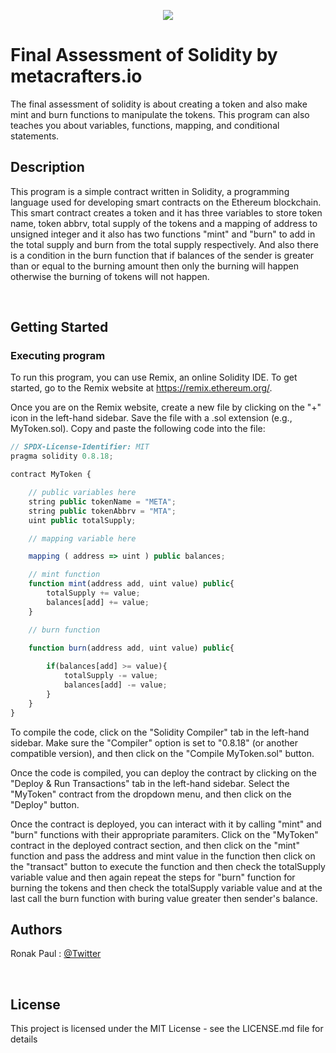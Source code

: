 <p align="center">
<img src="https://github.com/ronak-pal1/Solidity-practice/assets/98758085/b7b2846d-3fea-493d-b316-8ded9f742765">
</p>

# Final Assessment of Solidity by metacrafters.io

The final assessment of solidity is about creating a token and also make mint and burn functions to manipulate the tokens. This program can also teaches you about variables, functions, mapping, and conditional statements.
<br>

## Description

This program is a simple contract written in Solidity, a programming language used for developing smart contracts on the Ethereum blockchain. This smart contract creates a token and it has three variables to store token name, token abbrv, total supply of the tokens and a mapping of address to unsigned integer and it also has two functions "mint" and "burn" to add in the total supply and burn from the total supply respectively. And also there is a condition in the burn function that if balances of the sender is greater than or equal to the burning amount then only the burning will happen otherwise the burning of tokens will not happen.

<br>

## Getting Started

### Executing program

To run this program, you can use Remix, an online Solidity IDE. To get started, go to the Remix website at https://remix.ethereum.org/.

Once you are on the Remix website, create a new file by clicking on the "+" icon in the left-hand sidebar. Save the file with a .sol extension (e.g., MyToken.sol). Copy and paste the following code into the file:

```javascript
// SPDX-License-Identifier: MIT
pragma solidity 0.8.18;

contract MyToken {

    // public variables here
    string public tokenName = "META";
    string public tokenAbbrv = "MTA";
    uint public totalSupply;

    // mapping variable here

    mapping ( address => uint ) public balances;

    // mint function
    function mint(address add, uint value) public{
        totalSupply += value;
        balances[add] += value;
    }

    // burn function

    function burn(address add, uint value) public{
        
        if(balances[add] >= value){
            totalSupply -= value;
            balances[add] -= value;
        }
    }
}
```

To compile the code, click on the "Solidity Compiler" tab in the left-hand sidebar. Make sure the "Compiler" option is set to "0.8.18" (or another compatible version), and then click on the "Compile MyToken.sol" button.

Once the code is compiled, you can deploy the contract by clicking on the "Deploy & Run Transactions" tab in the left-hand sidebar. Select the "MyToken" contract from the dropdown menu, and then click on the "Deploy" button.

Once the contract is deployed, you can interact with it by calling "mint" and "burn" functions with their appropriate paramiters. Click on the "MyToken" contract in the deployed contract section, and then click on the "mint" function and pass the address and mint value in the function then click on the "transact" button to execute the function and then check the totalSupply variable value and then again repeat the steps for "burn" function for burning the tokens and then check the totalSupply variable value and at the last call the burn function with buring value greater then sender's balance.
<br>
## Authors

Ronak Paul : 
[@Twitter](https://twitter.com/ronak_pal1)

<br>

## License

This project is licensed under the MIT License - see the LICENSE.md file for details

